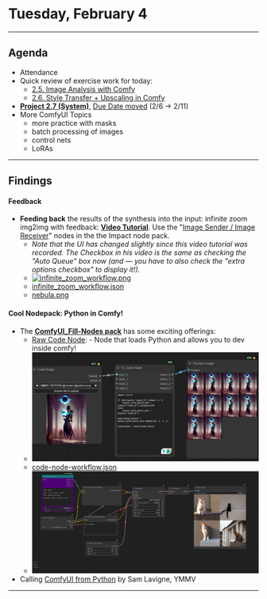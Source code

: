 # Tuesday, February 4

---

## Agenda

* Attendance
* Quick review of exercise work for today:
	* [2.5. Image Analysis with Comfy](https://github.com/golanlevin/gen-ai/blob/main/assignments/assignment_2.md#25-image-analysis-with-comfy)
	* [2.6. Style Transfer + Upscaling in Comfy](https://github.com/golanlevin/gen-ai/blob/main/assignments/assignment_2.md#26-style-transfer--upscaling-in-comfy) 
* [**Project 2.7 (System)**](https://github.com/golanlevin/gen-ai/blob/main/assignments/assignment_2.md#27-a-generative-system-in-comfy-6-hours-due-211), [Due Date moved](https://github.com/golanlevin/gen-ai/blob/main/syllabus/schedule-new.png) (2/6 → 2/11)
* More ComfyUI Topics
   * more practice with masks
   * batch processing of images
   * control nets
   * LoRAs

---

## Findings

#### Feedback

* **Feeding back** the results of the synthesis into the input: infinite zoom img2img with feedback: [**Video Tutorial**](https://www.youtube.com/watch?v=mITVOnG9Tlg).  Use the "[Image Sender / Image Receiver](https://www.runcomfy.com/comfyui-nodes/ComfyUI-Impact-Pack/ImageSender)" nodes in the the Impact node pack. 
  * *Note that the UI has changed slightly since this video tutorial was recorded. The Checkbox in his video is the same as checking the "Auto Queue" box now (and — you have to also check the "extra options checkbox" to display it!).*
  * [![infinite_zoom_workflow.png](workflows/infinite_zoom_workflow.png)](workflows/infinite_zoom_workflow.png)
  * [infinite_zoom_workflow.json](workflows/infinite_zoom_workflow.json)
  * [nebula.png](workflows/nebula.png)

#### Cool Nodepack: Python in Comfy!

* The [**ComfyUI_Fill-Nodes pack**](https://github.com/filliptm/ComfyUI_Fill-Nodes) has some exciting offerings: 
  * [Raw Code Node](https://github.com/filliptm/ComfyUI_Fill-Nodes?tab=readme-ov-file#raw-code-node---simple-node-that-loads-python-and-allows-you-to-dev-inside-comfy-without-having-to-reload-the-instance-every-time): - Node that loads Python and allows you to dev inside comfy!
  * [![raw_code_node.png](img/raw_code_node.png)](raw_code_node.png)
  * [code-node-workflow.json](workflows/code-node-workflow.json)
  * ![code-node-workflow.png](workflows/code-node-workflow.png)
* Calling [ComfyUI from Python](https://github.com/antiboredom/creative-ml-fall-2024/tree/main/examples/comfyui-scripting) by Sam Lavigne, YMMV

---
